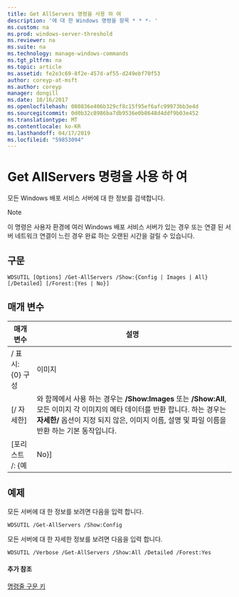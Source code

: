 ```yaml
---
title: Get AllServers 명령을 사용 하 여
description: '에 대 한 Windows 명령을 항목 * * *- '
ms.custom: na
ms.prod: windows-server-threshold
ms.reviewer: na
ms.suite: na
ms.technology: manage-windows-commands
ms.tgt_pltfrm: na
ms.topic: article
ms.assetid: fe2e3c69-8f2e-457d-af55-d249ebf70f53
author: coreyp-at-msft
ms.author: coreyp
manager: dongill
ms.date: 10/16/2017
ms.openlocfilehash: 080836e406b329cf8c15f95ef6afc99973bb3e4d
ms.sourcegitcommit: 0d0b32c8986ba7db9536e0b8648d4ddf9b03e452
ms.translationtype: MT
ms.contentlocale: ko-KR
ms.lasthandoff: 04/17/2019
ms.locfileid: "59853094"
---
```

# <a name="using-the-get-allservers-command"></a>Get AllServers 명령을 사용 하 여



모든 Windows 배포 서비스 서버에 대 한 정보를 검색합니다.

> [!NOTE]
> 이 명령은 사용자 환경에 여러 Windows 배포 서비스 서버가 있는 경우 또는 연결 된 서버 네트워크 연결이 느린 경우 완료 하는 오랜된 시간을 걸릴 수 있습니다.

## <a name="syntax"></a>구문

```
WDSUTIL [Options] /Get-AllServers /Show:{Config | Images | All} [/Detailed] [/Forest:{Yes | No}]
```

## <a name="parameters"></a>매개 변수

|매개 변수|설명|
|---------|-----------|
|/ 표시: {0} 구성 | 이미지 | 모든}|반환할 정보의 유형을 지정 합니다.</br>-   **Config** 서버 구성 정보를 반환 합니다.</br>-   **이미지** 서버의 이미지 그룹, 부팅 이미지 및 설치 이미지에 대 한 정보를 반환 합니다.</br>-   **모든** 서버 구성 및 이미지 정보를 반환 합니다.|
|[/ 자세한]|와 함께에서 사용 하는 경우는 **/Show:Images** 또는 **/Show:All**, 모든 이미지 각 이미지의 메타 데이터를 반환 합니다. 하는 경우는 **자세한/** 옵션이 지정 되지 않은, 이미지 이름, 설명 및 파일 이름을 반환 하는 기본 동작입니다.|
|[포리스트 /: {예 | No}]|전체 포리스트 또는 로컬 도메인에 대 한 정보를 반환할지 여부를 지정 합니다. 이 옵션에 대 한 값을 지정 하지 않으면 기본 동작은 로컬 도메인의 서버를 반환할 합니다.|

## <a name="BKMK_examples"></a>예제

모든 서버에 대 한 정보를 보려면 다음을 입력 합니다.
```
WDSUTIL /Get-AllServers /Show:Config
```
모든 서버에 대 한 자세한 정보를 보려면 다음을 입력 합니다.
```
WDSUTIL /Verbose /Get-AllServers /Show:All /Detailed /Forest:Yes
```

#### <a name="additional-references"></a>추가 참조

[명령줄 구문 키](command-line-syntax-key.md)